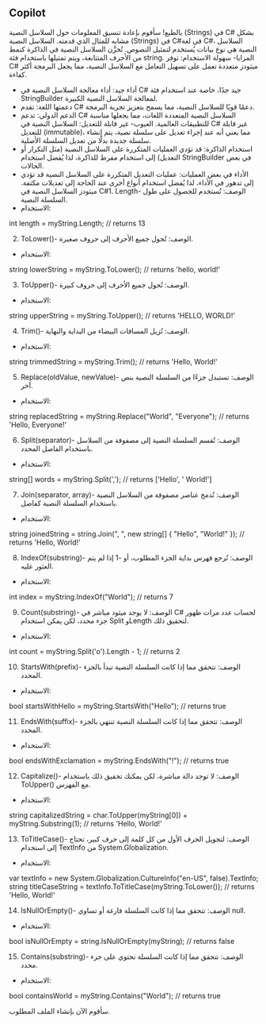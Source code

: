 ## Copilot
بالطبع! سأقوم بإعادة تنسيق المعلومات حول السلاسل النصية (Strings) في C# بشكل مشابه للمثال الذي قدمته.
السلاسل النصية (Strings) في C#في لغة C#، السلاسل النصية هي نوع بيانات يُستخدم لتمثيل النصوص. تُخزَّن السلاسل النصية في الذاكرة كنمط من الأحرف المتتابعة، ويتم تمثيلها باستخدام فئة string.
المزايا- سهولة الاستخدام: توفر C# ميثودز متعددة تعمل على تسهيل التعامل مع السلاسل النصية، مما يجعل البرمجة أكثر كفاءة.
- أداء جيد: أداء معالجة السلاسل النصية في C# جيد جدًا، خاصة عند استخدام فئة StringBuilder لمعالجة السلاسل النصية الكبيرة.
- دعمتها اللغة: تقدم C# دعمًا قويًا للسلاسل النصية، مما يسمح بتعزيز تجربة البرمجة.
- الدعم الدولي: تدعم C# السلاسل النصية المتعددة اللغات، مما يجعلها مناسبة للتطبيقات العالمية.
العيوب- غير قابلة للتعديل: السلاسل النصية في C# غير قابلة للتعديل (immutable)، مما يعني أنه عند إجراء تعديل على سلسلة نصية، يتم إنشاء سلسلة جديدة بدلًا من تعديل السلسلة الأصلية.
- استخدام الذاكرة: قد تؤدي العمليات المتكررة على السلاسل النصية (مثل التكرار أو التعديل) إلى استخدام مفرط للذاكرة، لذا يُفضل استخدام StringBuilder في بعض الحالات.
- الأداء في بعض العمليات: عمليات التعديل المتكررة على السلاسل النصية قد تؤدي إلى تدهور في الأداء، لذا يُفضل استخدام أنواع أخرى عند الحاجة إلى تعديلات مكثفة.
ميثودز السلاسل النصية في C#1. Length- الوصف: تُستخدم للحصول على طول السلسلة النصية.
- الاستخدام:

int length = myString.Length;  // returns 13

2. ToLower()- الوصف: تُحول جميع الأحرف إلى حروف صغيرة.
- الاستخدام:

string lowerString = myString.ToLower();  // returns 'hello, world!'

3. ToUpper()- الوصف: تُحول جميع الأحرف إلى حروف كبيرة.
- الاستخدام:

string upperString = myString.ToUpper();  // returns 'HELLO, WORLD!'

4. Trim()- الوصف: تُزيل المسافات البيضاء من البداية والنهاية.
- الاستخدام:

string trimmedString = myString.Trim();  // returns 'Hello, World!'

5. Replace(oldValue, newValue)- الوصف: تستبدل جزءًا من السلسلة النصية بنص آخر.
- الاستخدام:

string replacedString = myString.Replace("World", "Everyone");  // returns 'Hello, Everyone!'

6. Split(separator)- الوصف: تُقسم السلسلة النصية إلى مصفوفة من السلاسل باستخدام الفاصل المحدد.
- الاستخدام:

string[] words = myString.Split(',');  // returns ['Hello', ' World!']

7. Join(separator, array)- الوصف: تُدمج عناصر مصفوفة من السلاسل النصية باستخدام السلسلة النصية كفاصل.
- الاستخدام:

string joinedString = string.Join(", ", new string[] { "Hello", "World!" });  // returns 'Hello, World!'

8. IndexOf(substring)- الوصف: تُرجع فهرس بداية الجزء المطلوب، أو -1 إذا لم يتم العثور عليه.
- الاستخدام:

int index = myString.IndexOf("World");  // returns 7

9. Count(substring)- الوصف: لا يوجد ميثود مباشر في C# لحساب عدد مرات ظهور جزء محدد، لكن يمكن استخدام Split وLength لتحقيق ذلك.
- الاستخدام:

int count = myString.Split('o').Length - 1;  // returns 2

10. StartsWith(prefix)- الوصف: تتحقق مما إذا كانت السلسلة النصية تبدأ بالجزء المحدد.
- الاستخدام:

bool startsWithHello = myString.StartsWith("Hello");  // returns true

11. EndsWith(suffix)- الوصف: تتحقق مما إذا كانت السلسلة النصية تنتهي بالجزء المحدد.
- الاستخدام:

bool endsWithExclamation = myString.EndsWith("!");  // returns true

12. Capitalize()- الوصف: لا توجد دالة مباشرة، لكن يمكنك تحقيق ذلك باستخدام ToUpper() مع الفهرس.
- الاستخدام:

string capitalizedString = char.ToUpper(myString[0]) + myString.Substring(1);  // returns 'Hello, World!'

13. ToTitleCase()- الوصف: لتحويل الحرف الأول من كل كلمة إلى حرف كبير، تحتاج إلى استخدام TextInfo من System.Globalization.
- الاستخدام:

var textInfo = new System.Globalization.CultureInfo("en-US", false).TextInfo;
string titleCaseString = textInfo.ToTitleCase(myString.ToLower());  // returns 'Hello, World!'

14. IsNullOrEmpty()- الوصف: تتحقق مما إذا كانت السلسلة فارغة أو تساوي null.
- الاستخدام:

bool isNullOrEmpty = string.IsNullOrEmpty(myString);  // returns false

15. Contains(substring)- الوصف: تتحقق مما إذا كانت السلسلة تحتوي على جزء محدد.
- الاستخدام:

bool containsWorld = myString.Contains("World");  // returns true

سأقوم الآن بإنشاء الملف المطلوب.
